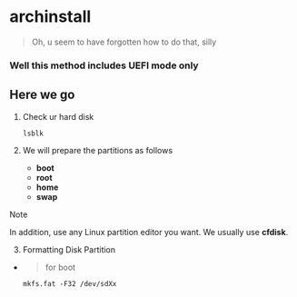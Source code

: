 # archinstall
> Oh, u seem to have forgotten how to do that, silly
### Well this method includes UEFI mode only
## Here we go
1. Check ur hard disk 

   ```
   lsblk 
   ```
2. We will prepare the partitions as follows
    - **boot**
    - **root**
    - **home**
    - **swap**   
> [!NOTE]
> In addition, use any Linux partition editor you want. We usually use **cfdisk**.
3. Formatting Disk Partition
- > for boot 
   ```
   mkfs.fat -F32 /dev/sdXx 
   ```
